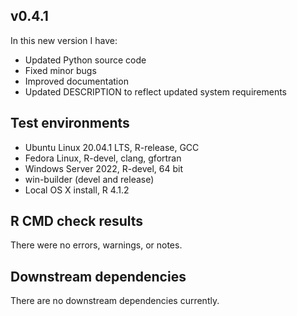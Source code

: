 ## v0.4.1

In this new version I have:

* Updated Python source code
* Fixed minor bugs
* Improved documentation
* Updated DESCRIPTION to reflect updated system requirements

## Test environments
* Ubuntu Linux 20.04.1 LTS, R-release, GCC
* Fedora Linux, R-devel, clang, gfortran
* Windows Server 2022, R-devel, 64 bit
* win-builder (devel and release)
* Local OS X install, R 4.1.2

## R CMD check results

There were no errors, warnings, or notes.

## Downstream dependencies
There are no downstream dependencies currently.
